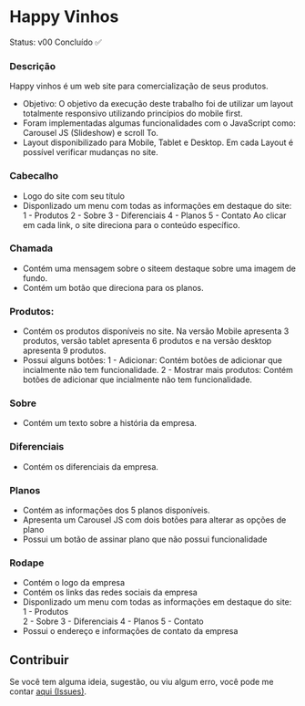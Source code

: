 # Happy Vinhos
Status: v00 Concluído ✅
### Descrição
Happy vinhos é um web site para comercialização de seus produtos.
* Objetivo: O objetivo da execução deste trabalho foi de utilizar um layout totalmente responsivo utilizando princípios do mobile first.
* Foram implementadas algumas funcionalidades com o JavaScript como: Carousel JS (Slideshow) e scroll To.
* Layout disponibilizado para Mobile, Tablet e Desktop. Em cada Layout é possível verificar mudanças no site.

### Cabecalho
* Logo do site com seu título
* Disponlizado um menu com todas as informações em destaque do site:
    1 - Produtos
    2 - Sobre
    3 - Diferenciais
    4 - Planos
    5 - Contato
Ao clicar em cada link, o site direciona para o conteúdo específico.

### Chamada
* Contém uma mensagem sobre o siteem destaque sobre uma imagem de fundo.
* Contém um botão que direciona para os planos.
### Produtos: 
* Contém os produtos disponíveis no site. Na versão Mobile apresenta 3 produtos, versão tablet apresenta 6 produtos e na versão desktop apresenta 9 produtos.
* Possui alguns botões:
    1 - Adicionar: Contém botões de adicionar que incialmente não tem funcionalidade.
    2 - Mostrar mais produtos: Contém botões de adicionar que incialmente não tem funcionalidade.
### Sobre
* Contém um texto sobre a história da empresa.
### Diferenciais
* Contém os diferenciais da empresa.
### Planos
* Contém as informações dos 5 planos disponíveis.
* Apresenta um Carousel JS com dois botões para alterar as opções de plano
* Possui um botão de assinar plano que não possui funcionalidade
### Rodape
* Contém o logo da empresa
* Contém os links das redes sociais da empresa
* Disponlizado um menu com todas as informações em destaque do site:
    1 - Produtos<br/>
    2 - Sobre
    3 - Diferenciais
    4 - Planos
    5 - Contato
* Possui o endereço e informações de contato da empresa


## Contribuir
Se você tem alguma ideia, sugestão, ou viu algum erro, você pode me contar [aqui (Issues)](https://github.com/mtuliopaiva/happy-vinhos/issues).